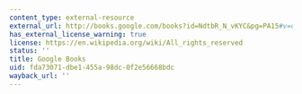 ```yaml
---
content_type: external-resource
external_url: http://books.google.com/books?id=NdtbR_N_vKYC&pg=PA15#v=onepage
has_external_license_warning: true
license: https://en.wikipedia.org/wiki/All_rights_reserved
status: ''
title: Google Books
uid: fda73071-dbe1-455a-98dc-0f2e56668bdc
wayback_url: ''
---
```

